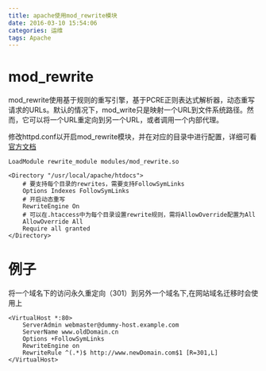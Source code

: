 ```yaml
---
title: apache使用mod_rewrite模块
date: 2016-03-10 15:54:06
categories: 运维
tags: Apache
---
```


# mod_rewrite
mod_rewrite使用基于规则的重写引擎，基于PCRE正则表达式解析器，动态重写请求的URLs。默认的情况下，mod_write只是映射一个URL到文件系统路径。然而，它可以将一个URL重定向到另一个URL，或者调用一个内部代理。

修改httpd.conf以开启mod_rewrite模块，并在对应的目录中进行配置，详细可看[官方文档](http://httpd.apache.org/docs/current/mod/mod_rewrite.html)

```
LoadModule rewrite_module modules/mod_rewrite.so

<Directory "/usr/local/apache/htdocs">
    # 要支持每个目录的rewrites，需要支持FollowSymLinks
    Options Indexes FollowSymLinks
    # 开启动态重写
    RewriteEngine On
    # 可以在.htaccess中为每个目录设置rewrite规则，需将AllowOverride配置为All
    AllowOverride All
    Require all granted
</Directory>
```

# 例子
将一个域名下的访问永久重定向（301）到另外一个域名下,在网站域名迁移时会使用上
```
<VirtualHost *:80>
    ServerAdmin webmaster@dummy-host.example.com
    ServerName www.oldDomain.cn
    Options +FollowSymLinks
    RewriteEngine on
    RewriteRule ^(.*)$ http://www.newDomain.com$1 [R=301,L]
</VirtualHost>
```
